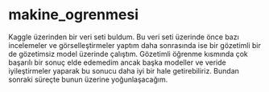 # makine_ogrenmesi
Kaggle üzerinden bir veri seti buldum. Bu veri seti üzerinde önce bazı incelemeler ve görselleştirmeler yaptım daha sonrasında ise bir gözetimli bir de gözetimsiz model üzerinde çalıştım.
Gözetimli öğrenme kısmında çok başarılı bir sonuç elde edemedim ancak başka modeller ve veride iyileştirmeler yaparak bu sonucu daha iyi bir hale getirebiliriz. Bundan sonraki süreçte bunun üzerine yoğunlaşacağım.
